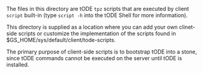 The files in this directory are tODE `tpz` scripts that are executed by client `script` built-in (type `script -h` into the tODE Shell for more information).

This directory is supplied as a location where you can add your own clinet-side scripts or customize the implementation of the scripts found in $GS_HOME/sys/default/client/tode-scripts.

The primary purpose of client-side scripts is to bootstrap tODE into a stone, since tODE commands cannot be executed on the server until tODE is installed.
